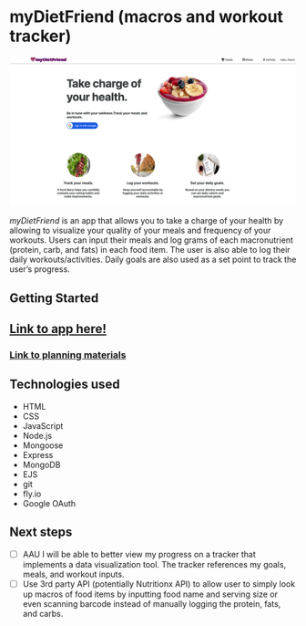 # myDietFriend (macros and workout tracker)
![A screenshot of homepage](public/assets/read-me-ss-unit2.png)


*myDietFriend* is an app that allows you to take a charge of your health by allowing to visualize your quality of your meals and frequency of your workouts. Users can input their meals and log grams of each macronutrient (protein, carb, and fats) in each food item. The user is also able to log their daily workouts/activities. Daily goals are also used as a set point to track the user’s progress. 

## Getting Started
## [Link to app here!](https://my-diet-friend.fly.dev/)
### [Link to planning materials](https://trello.com/b/gPJ4rHhe/macro-tracker)


## Technologies used
* HTML
* CSS
* JavaScript
* Node.js
* Mongoose
* Express
* MongoDB
* EJS
* git
* fly.io
* Google OAuth

## Next steps
- [ ] AAU I will be able to better view my  progress on a tracker that implements a data visualization tool. The tracker references my goals, meals, and workout inputs.
- [ ] Use 3rd party API (potentially Nutritionx API) to allow user to simply look up macros of food items by inputting food name and serving size or even scanning barcode instead of manually logging the protein, fats, and carbs.
